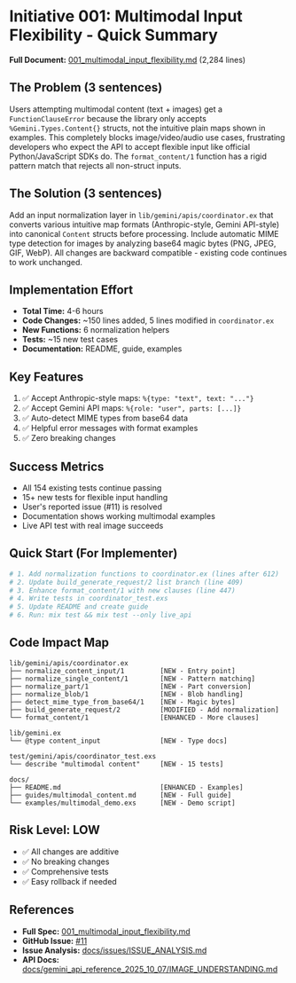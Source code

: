 # Initiative 001: Multimodal Input Flexibility - Quick Summary

**Full Document:** [001_multimodal_input_flexibility.md](./001_multimodal_input_flexibility.md) (2,284 lines)

## The Problem (3 sentences)

Users attempting multimodal content (text + images) get a `FunctionClauseError` because the library only accepts `%Gemini.Types.Content{}` structs, not the intuitive plain maps shown in examples. This completely blocks image/video/audio use cases, frustrating developers who expect the API to accept flexible input like official Python/JavaScript SDKs do. The `format_content/1` function has a rigid pattern match that rejects all non-struct inputs.

## The Solution (3 sentences)

Add an input normalization layer in `lib/gemini/apis/coordinator.ex` that converts various intuitive map formats (Anthropic-style, Gemini API-style) into canonical `Content` structs before processing. Include automatic MIME type detection for images by analyzing base64 magic bytes (PNG, JPEG, GIF, WebP). All changes are backward compatible - existing code continues to work unchanged.

## Implementation Effort

- **Total Time:** 4-6 hours
- **Code Changes:** ~150 lines added, 5 lines modified in `coordinator.ex`
- **New Functions:** 6 normalization helpers
- **Tests:** ~15 new test cases
- **Documentation:** README, guide, examples

## Key Features

1. ✅ Accept Anthropic-style maps: `%{type: "text", text: "..."}`
2. ✅ Accept Gemini API maps: `%{role: "user", parts: [...]}`
3. ✅ Auto-detect MIME types from base64 data
4. ✅ Helpful error messages with format examples
5. ✅ Zero breaking changes

## Success Metrics

- All 154 existing tests continue passing
- 15+ new tests for flexible input handling
- User's reported issue (#11) is resolved
- Documentation shows working multimodal examples
- Live API test with real image succeeds

## Quick Start (For Implementer)

```bash
# 1. Add normalization functions to coordinator.ex (lines after 612)
# 2. Update build_generate_request/2 list branch (line 409)
# 3. Enhance format_content/1 with new clauses (line 447)
# 4. Write tests in coordinator_test.exs
# 5. Update README and create guide
# 6. Run: mix test && mix test --only live_api
```

## Code Impact Map

```
lib/gemini/apis/coordinator.ex
├── normalize_content_input/1         [NEW - Entry point]
├── normalize_single_content/1        [NEW - Pattern matching]
├── normalize_part/1                  [NEW - Part conversion]
├── normalize_blob/1                  [NEW - Blob handling]
├── detect_mime_type_from_base64/1    [NEW - Magic bytes]
├── build_generate_request/2          [MODIFIED - Add normalization]
└── format_content/1                  [ENHANCED - More clauses]

lib/gemini.ex
└── @type content_input               [NEW - Type docs]

test/gemini/apis/coordinator_test.exs
└── describe "multimodal content"     [NEW - 15 tests]

docs/
├── README.md                         [ENHANCED - Examples]
├── guides/multimodal_content.md      [NEW - Full guide]
└── examples/multimodal_demo.exs      [NEW - Demo script]
```

## Risk Level: LOW

- ✅ All changes are additive
- ✅ No breaking changes
- ✅ Comprehensive tests
- ✅ Easy rollback if needed

## References

- **Full Spec:** [001_multimodal_input_flexibility.md](./001_multimodal_input_flexibility.md)
- **GitHub Issue:** [#11](https://github.com/nshkrdotcom/gemini_ex/issues/11)
- **Issue Analysis:** [docs/issues/ISSUE_ANALYSIS.md](../../issues/ISSUE_ANALYSIS.md)
- **API Docs:** [docs/gemini_api_reference_2025_10_07/IMAGE_UNDERSTANDING.md](../../gemini_api_reference_2025_10_07/IMAGE_UNDERSTANDING.md)
